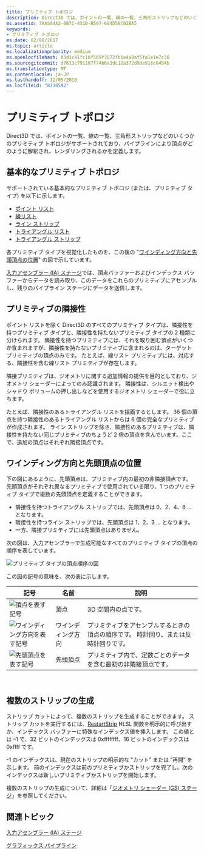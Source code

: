 ```yaml
---
title: プリミティブ トポロジ
description: Direct3D では、ポイントの一覧、線の一覧、三角形ストリップなどのいくつかのプリミティブ トポロジがサポートされており、パイプラインにより頂点がどのように解釈され、レンダリングされるかを定義します。
ms.assetid: 7AA5A4A2-0B7C-431D-B597-684D58C02BA5
keywords:
- プリミティブ トポロジ
ms.date: 02/08/2017
ms.topic: article
ms.localizationpriority: medium
ms.openlocfilehash: 85d1c41fc10f509f3872fb1e4a0af5fa1e1e7c30
ms.sourcegitcommit: d7613c791107f74b6a3dc12a372d9de916c0454b
ms.translationtype: MT
ms.contentlocale: ja-JP
ms.lasthandoff: 12/05/2018
ms.locfileid: "8736592"
---
```

# <a name="primitive-topologies"></a>プリミティブ トポロジ


Direct3D では、ポイントの一覧、線の一覧、三角形ストリップなどのいくつかのプリミティブ トポロジがサポートされており、パイプラインにより頂点がどのように解釈され、レンダリングされるかを定義します。

## <a name="span-idprimitivetypesspanspan-idprimitivetypesspanspan-idprimitivetypesspanbasic-primitive-topologies"></a><span id="Primitive_Types"></span><span id="primitive_types"></span><span id="PRIMITIVE_TYPES"></span>基本的なプリミティブ トポロジ


サポートされている基本的なプリミティブ トポロジ (または、プリミティブ タイプ) を以下に示します。

-   [ポイント リスト](point-lists.md)
-   [線リスト](line-lists.md)
-   [ライン ストリップ](line-strips.md)
-   [トライアングル リスト](triangle-lists.md)
-   [トライアングル ストリップ](triangle-strips.md)

各プリミティブ タイプを視覚化したものを、この後の "[ワインディング方向と先頭頂点の位置](#winding-direction-and-leading-vertex-positions)" の図で示しています。

[入力アセンブラー (IA) ステージ](input-assembler-stage--ia-.md)では、頂点バッファーおよびインデックス バッファーからデータを読み取り、このデータをこれらのプリミティブにアセンブルし、残りのパイプライン ステージにデータを送信します。

## <a name="span-idprimitiveadjacencyspanspan-idprimitiveadjacencyspanspan-idprimitiveadjacencyspanprimitive-adjacency"></a><span id="Primitive_Adjacency"></span><span id="primitive_adjacency"></span><span id="PRIMITIVE_ADJACENCY"></span>プリミティブの隣接性


ポイント リストを除く Direct3D のすべてのプリミティブ タイプは、隣接性を持つプリミティブ タイプと、隣接性を持たないプリミティブ タイプの 2 種類に分けられます。 隣接性を持つプリミティブには、それを取り囲む頂点がいくつか含まれますが、隣接性を持たないプリミティブに含まれるのは、ターゲット プリミティブの頂点のみです。 たとえば、線リスト プリミティブには、対応する、隣接性を含む線リスト プリミティブが存在します。

隣接プリミティブは、ジオメトリに関する追加情報の提供を目的としており、ジオメトリ シェーダーによってのみ認識されます。 隣接性は、シルエット検出やシャドウ ボリュームの押し出しなどを使用するジオメトリ シェーダーで役に立ちます。

たとえば、隣接性のあるトライアングル リストを描画するとします。 36 個の頂点を持つ隣接性のあるトライアングル リストからは 6 個の完全なプリミティブが作成されます。 ライン ストリップを除き、隣接性のあるプリミティブは、隣接性を持たない同じプリミティブのちょうど 2 倍の頂点を含んでいます。ここで、追加の頂点はそれぞれ隣接頂点です。

## <a name="span-idwindingdirectionandleadingvertexpositionsspanspan-idwindingdirectionandleadingvertexpositionsspanspan-idwindingdirectionandleadingvertexpositionsspanspan-idwinding-direction-and-leading-vertex-positionsspanwinding-direction-and-leading-vertex-positions"></a><span id="Winding_Direction_and_Leading_Vertex_Positions"></span><span id="winding_direction_and_leading_vertex_positions"></span><span id="WINDING_DIRECTION_AND_LEADING_VERTEX_POSITIONS"></span><span id="winding-direction-and-leading-vertex-positions"></span>ワインディング方向と先頭頂点の位置


下の図にあるように、先頭頂点は、プリミティブ内の最初の非隣接頂点です。 先頭頂点がそれぞれ異なるプリミティブで使用されている限り、1 つのプリミティブ タイプで複数の先頭頂点を定義することができます。

-   隣接性を持つトライアングル ストリップでは、先頭頂点は 0、2、4、6 ... となります。
-   隣接性を持つライン ストリップでは、先頭頂点は 1、2、3 ... となります。
-   一方、隣接プリミティブには先頭頂点はありません。

次の図は、入力アセンブラーで生成可能なすべてのプリミティブ タイプの頂点の順序を表しています。

![プリミティブ タイプの頂点順序の図](images/d3d10-primitive-topologies.png)

この図の記号の意味を、次の表に示します。

| 記号                                                                                   | 名前              | 説明                                                                         |
|------------------------------------------------------------------------------------------|-------------------|-------------------------------------------------------------------------------------|
| ![頂点を表す記号](images/d3d10-primitive-topologies-vertex.png)                     | 頂点            | 3D 空間内の点です。                                                                |
| ![ワインディング方向を表す記号](images/d3d10-primitive-topologies-winding-direction.png) | ワインディング方向 | プリミティブをアセンブルするときの頂点の順序です。 時計回り、または反時計回りです。 |
| ![先頭頂点を表す記号](images/d3d10-primitive-topologies-leading-vertex.png)       | 先頭頂点    | プリミティブ内で、定数ごとのデータを含む最初の非隣接頂点です。       |

 

## <a name="span-idgeneratingmultiplestripsspanspan-idgeneratingmultiplestripsspanspan-idgeneratingmultiplestripsspangenerating-multiple-strips"></a><span id="Generating_Multiple_Strips"></span><span id="generating_multiple_strips"></span><span id="GENERATING_MULTIPLE_STRIPS"></span>複数のストリップの生成


ストリップ カットによって、複数のストリップを生成することができます。 ストリップ カットを実行するには、[RestartStrip](https://msdn.microsoft.com/library/windows/desktop/bb509660) HLSL 関数を明示的に呼び出すか、インデックス バッファーに特殊なインデックス値を挿入します。 この値とは –1 で、32 ビットのインデックスは 0xffffffff、16 ビットのインデックスは 0xffff です。

-1 のインデックスは、現在のストリップの明示的な ”カット” または ”再開” を示します。 前のインデックスは前のプリミティブかストリップを完了し、次のインデックスは新しいプリミティブかストリップを開始します。

複数のストリップの生成について、詳細は「[ジオメトリ シェーダー (GS) ステージ](geometry-shader-stage--gs-.md)」を参照してください。

## <a name="span-idrelated-topicsspanrelated-topics"></a><span id="related-topics"></span>関連トピック


[入力アセンブラー (IA) ステージ](input-assembler-stage--ia-.md)

[グラフィックス パイプライン](graphics-pipeline.md)

 

 




